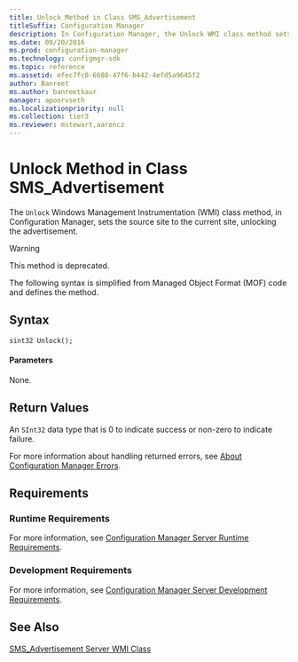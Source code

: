 ```yaml
---
title: Unlock Method in Class SMS_Advertisement
titleSuffix: Configuration Manager
description: In Configuration Manager, the Unlock WMI class method sets the source site to the current site, unlocking the advertisement.
ms.date: 09/20/2016
ms.prod: configuration-manager
ms.technology: configmgr-sdk
ms.topic: reference
ms.assetid: efec7fc8-6680-47f6-b442-4efd5a9645f2
author: Banreet
ms.author: banreetkaur
manager: apoorvseth
ms.localizationpriority: null
ms.collection: tier3
ms.reviewer: mstewart,aaroncz 
---
```

# Unlock Method in Class SMS_Advertisement
The `Unlock` Windows Management Instrumentation (WMI) class method, in Configuration Manager, sets the source site to the current site, unlocking the advertisement.  

> [!WARNING]
>  This method is deprecated.  

 The following syntax is simplified from Managed Object Format (MOF) code and defines the method.  

## Syntax  

```  
sint32 Unlock();  
```  

#### Parameters  
 None.  

## Return Values  
 An  `SInt32` data type that is 0 to indicate success or non-zero to indicate failure.  

 For more information about handling returned errors, see [About Configuration Manager Errors](../../../../../develop/core/understand/about-configuration-manager-errors.md).  

## Requirements  

### Runtime Requirements  
 For more information, see [Configuration Manager Server Runtime Requirements](../../../../../develop/core/reqs/server-runtime-requirements.md).  

### Development Requirements  
 For more information, see [Configuration Manager Server Development Requirements](../../../../../develop/core/reqs/server-development-requirements.md).  

## See Also  
 [SMS_Advertisement Server WMI Class](../../../../../develop/reference/core/servers/configure/sms_advertisement-server-wmi-class.md)   
